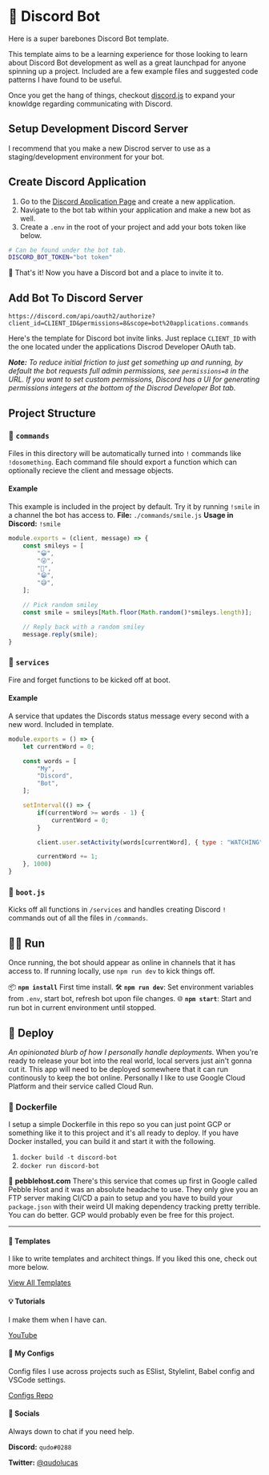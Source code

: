 # 🤖 Discord Bot
Here is a super barebones Discord Bot template. 

This template aims to be a learning experience for those looking to learn about Discord Bot development as well as a great launchpad for anyone spinning up a project. Included are a few example files and suggested code patterns I have found to be useful.


Once you get the hang of things, checkout [discord.js](https://discord.js.org/#/docs/main/stable/general/welcome) to expand your knowldge regarding communicating with Discord.

## Setup Development Discord Server
I recommend that you make a new Discrod server to use as a staging/development environment for your bot.

## Create Discord Application 
1. Go to the [Discord Application Page](https://discord.com/developers/applications/) and create a new application.
2. Navigate to the bot tab within your application and make a new bot as well.
3. Create a `.env` in the root of your project and add your bots token like below. 

```bash
# Can be found under the bot tab.
DISCORD_BOT_TOKEN="bot token"
```

🎉 That's it! Now you have a Discord bot and a place to invite it to.

## Add Bot To Discord Server

`https://discord.com/api/oauth2/authorize?client_id=CLIENT_ID&permissions=8&scope=bot%20applications.commands`

Here's the template for Discord bot invite links. Just replace `CLIENT_ID` with the one located under the applications Discrod Developer OAuth tab.

***Note:** To reduce initial friction to just get something up and running, by default the bot requests full admin permissions, see `permissions=8` in the URL. If you want to set custom permissions, Discord has a UI for generating permissions integers at the bottom of the Discrod Developer Bot tab.*

## Project Structure
### 📁 `commands`
Files in this directory will be automatically turned into `!` commands like `!dosomething`. Each command file should export a function which can optionally recieve the client and message objects. 

#### Example
This example is included in the project by default. Try it by running `!smile` in a channel the bot has access to.
**File:** `./commands/smile.js`
**Usage in Discord:** `!smile`
```javascript
module.exports = (client, message) => {
    const smileys = [
        "😀",
        "😜",
        "🤪",
        "😁",
        "😅",
    ];

    // Pick random smiley
    const smile = smileys[Math.floor(Math.random()*smileys.length)];

    // Reply back with a random smiley
    message.reply(smile);
}
```

### 📁 `services`
Fire and forget functions to be kicked off at boot.

#### Example
A service that updates the Discords status message every second with a new word. Included in template.

```javascript
module.exports = () => {
    let currentWord = 0;

    const words = [
        "My",
        "Discord",
        "Bot",
    ];

    setInterval(() => {
        if(currentWord >= words - 1) {
            currentWord = 0;
        }

        client.user.setActivity(words[currentWord], { type : "WATCHING" });

        currentWord += 1;
    }, 1000)
}
```

### 👢 `boot.js`
Kicks off all functions in `/services`  and handles creating Discord `!` commands out of all the files in `/commands`.

## 🏃‍♂️ Run

Once running, the bot should appear as online in channels that it has access to. If running locally, use `npm run dev` to kick things off.

📦 **`npm install`** First time install.
🛠 **`npm run dev`**: Set environment variables from `.env`, start bot, refresh bot upon file changes.
🌐 **`npm start`**: Start and run bot in current environment until stopped.

## 🚀 Deploy
*An opinionated blurb of how I personally handle deployments.*
When you're ready to release your bot into the real world, local servers just ain't gonna cut it. This app will need to be deployed somewhere that it can run continously to keep the bot online. Personally I like to use Google Cloud Platform and their service called Cloud Run.

### 🐳 Dockerfile
I setup a simple Dockerfile in this repo so you can just point GCP or something like it to this project and it's all ready to deploy. If you have Docker installed, you can build it and start it with the following.
1. `docker build -t discord-bot`
2. `docker run discord-bot`

🚩 **pebblehost.com**
There's this service that comes up first in Google called Pebble Host and it was an absolute headache to use. They only give you an FTP server making CI/CD a pain to setup and you have to build your `package.json` with their weird UI making dependency tracking pretty terrible. You can do better. GCP would probably even be free for this project.

<hr />

#### 👀 Templates
I like to write templates and architect things. If you liked this one, check out more below.

[View All Templates]()

#### 💡 Tutorials
I make them when I have can. 

[YouTube]()

#### 📝 My Configs
Config files I use across projects such as ESlist, Stylelint, Babel config and VSCode settings.

[Configs Repo](https://github.com/qudo-lucas/project-boilerplate--config-only)

#### 💬 Socials
Always down to chat if you need help.

**Discord:** `qudo#0288`

**Twitter:** [@qudolucas](https://twitter.com/qudolucas)
